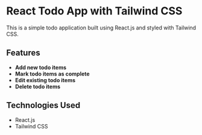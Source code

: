 # React Todo App with Tailwind CSS

This is a simple todo application built using React.js and styled with Tailwind CSS.


## Features

- **Add new todo items**
- **Mark todo items as complete**
- **Edit existing todo items**
- **Delete todo items**
 


## Technologies Used

- React.js
- Tailwind CSS